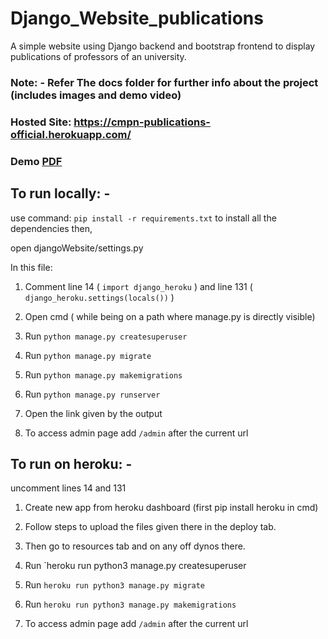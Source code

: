 # Django_Website_publications
A simple website using Django backend and bootstrap frontend to display publications of professors of an university.

### Note: - Refer The docs folder for further info about the project (includes images and demo video)

### Hosted Site: https://cmpn-publications-official.herokuapp.com/

### Demo [PDF](https://github.com/JayJhaveri1906/Django_Website_publications/blob/master/docs/VGuru%20Publications.pdf)

## To run locally: -
use command: `pip install -r requirements.txt` to install all the dependencies then,

open djangoWebsite/settings.py

In this file:

1) Comment line 14 ( `import django_heroku` ) and line 131 ( `django_heroku.settings(locals())` )

2) Open cmd ( while being on a path where manage.py is directly visible)

3) Run `python manage.py createsuperuser`

4) Run `python manage.py migrate`

5) Run `python manage.py makemigrations`

6) Run `python manage.py runserver`

7) Open the link given by the output

8) To access admin page add `/admin` after the current url


## To run on heroku: -
uncomment lines 14 and 131

1) Create new app from heroku dashboard (first pip install heroku in cmd)

2) Follow steps to upload the files given there in the deploy tab.

3) Then go to resources tab and on any off dynos there.

4) Run `heroku run python3 manage.py createsuperuser

5) Run `heroku run python3 manage.py migrate`

6) Run `heroku run python3 manage.py makemigrations`

7) To access admin page add `/admin` after the current url



